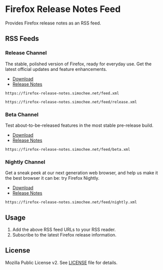 # Firefox Release Notes Feed

Provides Firefox release notes as an RSS feed.

## RSS Feeds

### Release Channel

The stable, polished version of Firefox, ready for everyday use. Get the latest official updates and feature enhancements.

- [Download](https://www.mozilla.org/ja/firefox/)
- [Release Notes](https://www.mozilla.org/en-US/firefox/releases/)

```
https://firefox-release-notes.simochee.net/feed.xml
```

```
https://firefox-release-notes.simochee.net/feed/release.xml
```

### Beta Channel

Test about-to-be-released features in the most stable pre-release build.

- [Download](https://www.mozilla.org/en-US/firefox/channel/desktop/)
- [Release Notes](https://www.mozilla.org/en-US/firefox/beta/notes/)

```
https://firefox-release-notes.simochee.net/feed/beta.xml
```

### Nightly Channel

Get a sneak peek at our next generation web browser, and help us make it the best browser it can be: try Firefox Nightly.

- [Download](https://www.mozilla.org/en-US/firefox/channel/desktop/)
- [Release Notes](https://www.mozilla.org/en-US/firefox/nightly/notes/)

```
https://firefox-release-notes.simochee.net/feed/nightly.xml
```

## Usage

1.  Add the above RSS feed URLs to your RSS reader.
2.  Subscribe to the latest Firefox release information.

## License

Mozilla Public License v2. See [LICENSE](LICENSE) file for details.
